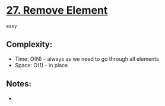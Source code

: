# [27. Remove Element](https://leetcode.com/problems/remove-element)
`easy`

## Complexity:  
- Time: O(N) - always as we need to go through all elements
- Space: O(1) - in place

## Notes:  
- 
